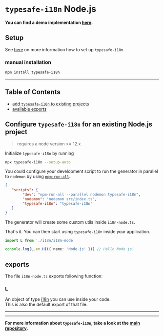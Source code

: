 # `typesafe-i18n` Node.js

**You can find a demo implementation [here](https://github.com/ivanhofer/typesafe-i18n/tree/main/packages/adapter-node/example).**

## Setup

See [here](https://github.com/ivanhofer/typesafe-i18n#get-started) on more information how to set up `typesafe-i18n`.

### manual installation

```bash
npm install typesafe-i18n
```

---

## Table of Contents
 - [add `typesafe-i18n` to existing projects](#configure-typesafe-i18n-for-an-existing-nodejs-project)
 - [available exports](#exports)


<!-- ------------------------------------------------------------------------------------------ -->
<!-- ------------------------------------------------------------------------------------------ -->
<!-- ------------------------------------------------------------------------------------------ -->

## Configure `typesafe-i18n` for an existing Node.js project

> requires a node version >= 12.x

Initialize `typesafe-i18n` by running

```bash
npx typesafe-i18n --setup-auto
```

You could configure your development script to run the generator in parallel to `nodemon` by using [`npm-run-all`](https://github.com/mysticatea/npm-run-all).

```json
{
   "scripts": {
		"dev": "npm-run-all --parallel nodemon typesafe-i18n",
		"nodemon": "nodemon src/index.ts",
		"typesafe-i18n": "typesafe-i18n"
   }
}
```

The generator will create some custom utils inside `i18n-node.ts`.

That's it. You can then start using `typesafe-i18n` inside your application.

```typescript
import L from './i18n/i18n-node'

console.log(L.en.HI({ name: 'Node.js' })) // Hello Node.js!
```


<!-- ------------------------------------------------------------------------------------------ -->
<!-- ------------------------------------------------------------------------------------------ -->
<!-- ------------------------------------------------------------------------------------------ -->

## exports

The file `i18n-node.ts` exports following function:

### L

An object of type [i18n](https://github.com/ivanhofer/typesafe-i18n#i18n) you can use inside your code.\
This is also the default export of that file.


---
---

**For more information about `typesafe-i18n`, take a look at the [main repository](https://github.com/ivanhofer/typesafe-i18n).**
